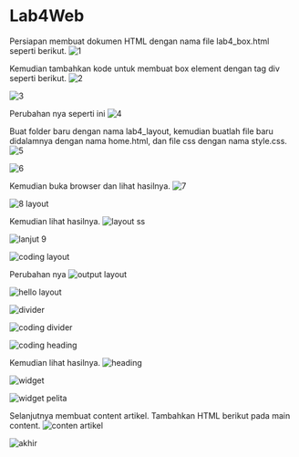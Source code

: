 # Lab4Web
Persiapan membuat dokumen HTML dengan nama file lab4_box.html seperti berikut.
![1](https://user-images.githubusercontent.com/56400553/115843402-a82ed300-a3d3-11eb-89d9-009007a842f9.png)

Kemudian tambahkan kode untuk membuat box element dengan tag div seperti berikut.
![2](https://user-images.githubusercontent.com/56400553/115843440-b11fa480-a3d3-11eb-9aaf-df800ed0416a.png)

![3](https://user-images.githubusercontent.com/56400553/115843459-b7ae1c00-a3d3-11eb-8dae-77785654a430.png)

Perubahan nya seperti ini
![4](https://user-images.githubusercontent.com/56400553/115843496-c09eed80-a3d3-11eb-9cdc-64a84b3fc19a.png)

Buat folder baru dengan nama lab4_layout, kemudian buatlah file baru didalamnya dengan nama
home.html, dan file css dengan nama style.css.
![5](https://user-images.githubusercontent.com/56400553/115843549-cbf21900-a3d3-11eb-8bfd-773e5768a655.png)

![6](https://user-images.githubusercontent.com/56400553/115843568-d2809080-a3d3-11eb-8436-0712782fad14.png)

Kemudian buka browser dan lihat hasilnya.
![7](https://user-images.githubusercontent.com/56400553/115843612-da403500-a3d3-11eb-82d3-bd40797de058.png)

![8 layout](https://user-images.githubusercontent.com/56400553/115843649-e3310680-a3d3-11eb-9208-f2d52384dca4.png)

Kemudian lihat hasilnya.
![layout ss](https://user-images.githubusercontent.com/56400553/115843691-f217b900-a3d3-11eb-8fbc-92b9fe5be4ed.png)

![lanjut 9](https://user-images.githubusercontent.com/56400553/115843787-107db480-a3d4-11eb-9fc6-33976f3a8375.png)

![coding layout](https://user-images.githubusercontent.com/56400553/115843861-24291b00-a3d4-11eb-8cb1-9e235563f022.png)

Perubahan nya
![output layout](https://user-images.githubusercontent.com/56400553/115843715-fba12100-a3d3-11eb-8b6a-160595c857e7.png)

![hello layout](https://user-images.githubusercontent.com/56400553/115843756-06f44c80-a3d4-11eb-9e0c-429a4a4e1787.png)

![divider](https://user-images.githubusercontent.com/56400553/115843983-41f68000-a3d4-11eb-9ec2-e14139b16cab.png)

![coding divider](https://user-images.githubusercontent.com/56400553/115844147-694d4d00-a3d4-11eb-831f-89095be55be6.png)

![coding heading](https://user-images.githubusercontent.com/56400553/115844237-7cf8b380-a3d4-11eb-9121-62f56a457f0a.png)

Kemudian lihat hasilnya.
![heading](https://user-images.githubusercontent.com/56400553/115844196-72d6b500-a3d4-11eb-8f81-75dcb66fec0d.png)

![widget](https://user-images.githubusercontent.com/56400553/115844310-91d54700-a3d4-11eb-9076-03a626b5c944.png)

![widget pelita](https://user-images.githubusercontent.com/56400553/115844371-9dc10900-a3d4-11eb-809a-e4915e876aa0.png)

Selanjutnya membuat content artikel. Tambahkan HTML berikut pada main content.
![conten artikel](https://user-images.githubusercontent.com/56400553/115844417-a4e81700-a3d4-11eb-9426-80fd91737200.png)

![akhir](https://user-images.githubusercontent.com/56400553/115844641-e24ca480-a3d4-11eb-9095-ef642859e0ae.png)
